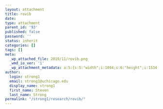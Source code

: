 ```yaml
---
layout: attachment
title: rovib
date: 
type: attachment
parent_id: '93'
published: false
password: ''
status: inherit
categories: []
tags: []
meta:
  _wp_attached_file: 2019/11/rovib.png
  _wmd_io_ver: '1'
  _wp_attachment_metadata: a:5:{s:5:"width";i:1094;s:6:"height";i:1534;s:4:"file";s:17:"2019/11/rovib.png";s:5:"sizes";a:4:{s:9:"thumbnail";a:4:{s:4:"file";s:17:"rovib-150x150.png";s:5:"width";i:150;s:6:"height";i:150;s:9:"mime-type";s:9:"image/png";}s:6:"medium";a:4:{s:4:"file";s:17:"rovib-214x300.png";s:5:"width";i:214;s:6:"height";i:300;s:9:"mime-type";s:9:"image/png";}s:12:"medium_large";a:4:{s:4:"file";s:18:"rovib-768x1077.png";s:5:"width";i:768;s:6:"height";i:1077;s:9:"mime-type";s:9:"image/png";}s:5:"large";a:4:{s:4:"file";s:18:"rovib-730x1024.png";s:5:"width";i:730;s:6:"height";i:1024;s:9:"mime-type";s:9:"image/png";}}s:10:"image_meta";a:12:{s:8:"aperture";s:1:"0";s:6:"credit";s:0:"";s:6:"camera";s:0:"";s:7:"caption";s:0:"";s:17:"created_timestamp";s:1:"0";s:9:"copyright";s:0:"";s:12:"focal_length";s:1:"0";s:3:"iso";s:1:"0";s:13:"shutter_speed";s:1:"0";s:5:"title";s:0:"";s:11:"orientation";s:1:"0";s:8:"keywords";a:0:{}}}
author:
  login: strong1
  email: strong1@uchicago.edu
  display_name: strong1
  first_name: Steven
  last_name: Strong
permalink: "/strong1/research/rovib/"
---
```

